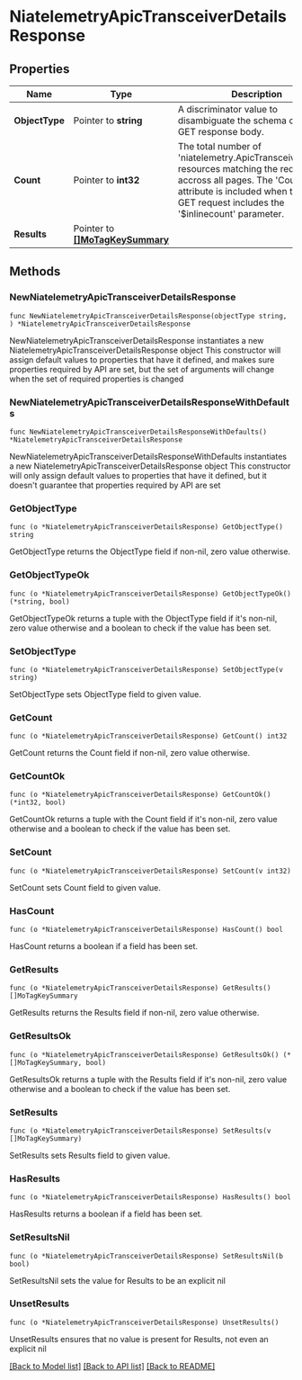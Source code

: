 # NiatelemetryApicTransceiverDetailsResponse

## Properties

Name | Type | Description | Notes
------------ | ------------- | ------------- | -------------
**ObjectType** | Pointer to **string** | A discriminator value to disambiguate the schema of a HTTP GET response body. | 
**Count** | Pointer to **int32** | The total number of &#39;niatelemetry.ApicTransceiverDetails&#39; resources matching the request, accross all pages. The &#39;Count&#39; attribute is included when the HTTP GET request includes the &#39;$inlinecount&#39; parameter. | [optional] 
**Results** | Pointer to [**[]MoTagKeySummary**](MoTagKeySummary.md) |  | [optional] 

## Methods

### NewNiatelemetryApicTransceiverDetailsResponse

`func NewNiatelemetryApicTransceiverDetailsResponse(objectType string, ) *NiatelemetryApicTransceiverDetailsResponse`

NewNiatelemetryApicTransceiverDetailsResponse instantiates a new NiatelemetryApicTransceiverDetailsResponse object
This constructor will assign default values to properties that have it defined,
and makes sure properties required by API are set, but the set of arguments
will change when the set of required properties is changed

### NewNiatelemetryApicTransceiverDetailsResponseWithDefaults

`func NewNiatelemetryApicTransceiverDetailsResponseWithDefaults() *NiatelemetryApicTransceiverDetailsResponse`

NewNiatelemetryApicTransceiverDetailsResponseWithDefaults instantiates a new NiatelemetryApicTransceiverDetailsResponse object
This constructor will only assign default values to properties that have it defined,
but it doesn't guarantee that properties required by API are set

### GetObjectType

`func (o *NiatelemetryApicTransceiverDetailsResponse) GetObjectType() string`

GetObjectType returns the ObjectType field if non-nil, zero value otherwise.

### GetObjectTypeOk

`func (o *NiatelemetryApicTransceiverDetailsResponse) GetObjectTypeOk() (*string, bool)`

GetObjectTypeOk returns a tuple with the ObjectType field if it's non-nil, zero value otherwise
and a boolean to check if the value has been set.

### SetObjectType

`func (o *NiatelemetryApicTransceiverDetailsResponse) SetObjectType(v string)`

SetObjectType sets ObjectType field to given value.


### GetCount

`func (o *NiatelemetryApicTransceiverDetailsResponse) GetCount() int32`

GetCount returns the Count field if non-nil, zero value otherwise.

### GetCountOk

`func (o *NiatelemetryApicTransceiverDetailsResponse) GetCountOk() (*int32, bool)`

GetCountOk returns a tuple with the Count field if it's non-nil, zero value otherwise
and a boolean to check if the value has been set.

### SetCount

`func (o *NiatelemetryApicTransceiverDetailsResponse) SetCount(v int32)`

SetCount sets Count field to given value.

### HasCount

`func (o *NiatelemetryApicTransceiverDetailsResponse) HasCount() bool`

HasCount returns a boolean if a field has been set.

### GetResults

`func (o *NiatelemetryApicTransceiverDetailsResponse) GetResults() []MoTagKeySummary`

GetResults returns the Results field if non-nil, zero value otherwise.

### GetResultsOk

`func (o *NiatelemetryApicTransceiverDetailsResponse) GetResultsOk() (*[]MoTagKeySummary, bool)`

GetResultsOk returns a tuple with the Results field if it's non-nil, zero value otherwise
and a boolean to check if the value has been set.

### SetResults

`func (o *NiatelemetryApicTransceiverDetailsResponse) SetResults(v []MoTagKeySummary)`

SetResults sets Results field to given value.

### HasResults

`func (o *NiatelemetryApicTransceiverDetailsResponse) HasResults() bool`

HasResults returns a boolean if a field has been set.

### SetResultsNil

`func (o *NiatelemetryApicTransceiverDetailsResponse) SetResultsNil(b bool)`

 SetResultsNil sets the value for Results to be an explicit nil

### UnsetResults
`func (o *NiatelemetryApicTransceiverDetailsResponse) UnsetResults()`

UnsetResults ensures that no value is present for Results, not even an explicit nil

[[Back to Model list]](../README.md#documentation-for-models) [[Back to API list]](../README.md#documentation-for-api-endpoints) [[Back to README]](../README.md)


